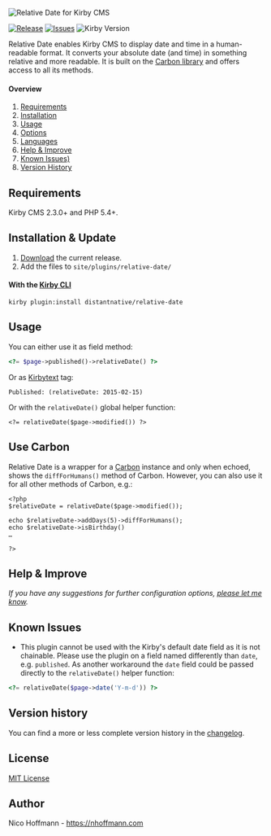 ![Relative Date for Kirby CMS](http://distantnative.com/remote/github/kirby-relativedate-github.png)  

[![Release](https://img.shields.io/github/release/distantnative/relative-date.svg)](https://github.com/distantnative/relative-date/releases)  [![Issues](https://img.shields.io/github/issues/distantnative/relative-date.svg)](https://github.com/distantnative/relative-date/issues) ![Kirby Version](https://img.shields.io/badge/Kirby-2.3%2B-red.svg)

Relative Date enables Kirby CMS to display date and time in a human-readable  format. It converts your absolute date (and time) in something relative and more readable. It is built on the [Carbon library](http://carbon.nesbot.com/) and offers access to all its methods.

#### Overview
1. [Requirements](#Requirements)
1. [Installation](#install)  
1. [Usage](#use)  
2. [Options](#options)  
4. [Languages](#languages)  
3. [Help & Improve](#helping)  
5. [Known Issues)](#issues)  
6. [Version History](#history)  


## Requirements <a id="Requirements"></a>
Kirby CMS 2.3.0+ and PHP 5.4+.


## Installation & Update <a id="Installation"></a>
1. [Download](https://github.com/distantnative/relative-date/archive/master.zip) the current release.
2. Add the files to `site/plugins/relative-date/` 

#### With the [Kirby CLI](https://github.com/getkirby/cli)
```
kirby plugin:install distantnative/relative-date
```

## Usage <a id="use"></a>
You can either use it as field method:
```php
<?= $page->published()->relativeDate() ?>
```

Or as [Kirbytext](http://getkirby.com/docs/content/text) tag:
```
Published: (relativeDate: 2015-02-15)
```

Or with the `relativeDate()` global helper function:
```
<?= relativeDate($page->modified()) ?>
```

## Use Carbon
Relative Date is a wrapper for a [Carbon](http://carbon.nesbot.com/) instance and only when echoed, shows the `diffForHumans()` method of Carbon. However, you can also use it for all other methods of Carbon, e.g.:

```
<?php
$relativeDate = relativeDate($page->modified());

echo $relativeDate->addDays(5)->diffForHumans(); 
echo $relativeDate->isBirthday()
…

?>
```


## Help & Improve <a id="Help"></a>
*If you have any suggestions for further configuration options, [please let me know](https://github.com/distantnative/relative-date/issues/new).*


## Known Issues <a id="issues"></a>
- This plugin cannot be used with the Kirby's default date field as it is not chainable. Please use the plugin on a field named differently than `date`, e.g. `published`. As another workaround the `date` field could be passed directly to the `relativeDate()` helper function:
```php
<?= relativeDate($page->date('Y-m-d')) ?>
``` 


## Version history <a id="VersionHistory"></a>
You can find a more or less complete version history in the [changelog](CHANGELOG.md).

## License
[MIT License](http://www.opensource.org/licenses/mit-license.php)

## Author
Nico Hoffmann - <https://nhoffmann.com>

